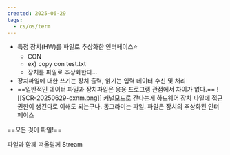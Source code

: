 ```yaml
---
created: 2025-06-29
tags:
  - cs/os/term
---
```

- 특정 장치(HW)를 파일로 추상화한 인터페이스⭐️
	- CON
	- ex) copy con test.txt
	- 장치를 파일로 추상화한다...
- 장치파일에 대한 쓰기는 장치 출력, 읽기는 입력 데이터 수신 및 처리
- ==일반적인 데이터 파일과 장치파일은 응용 프로그램 관점에서 차이가 없다.==
![[SCR-20250629-oxnm.png]]
커널모드로 간다는게 하드웨어 장치 파일에 접근 권한이 생긴다로 이해도 되는구나. 동그라미는 파일. 파일은 장치의 추상화된 인터페이스

==모든 것이 파일!==

파일과 함께 떠올릴께 Stream

